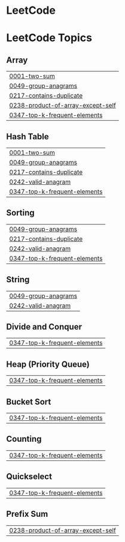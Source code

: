 # LeetCode
<!---LeetCode Topics Start-->
# LeetCode Topics
## Array
|  |
| ------- |
| [0001-two-sum](https://github.com/wdragj/LeetCode/tree/master/0001-two-sum) |
| [0049-group-anagrams](https://github.com/wdragj/LeetCode/tree/master/0049-group-anagrams) |
| [0217-contains-duplicate](https://github.com/wdragj/LeetCode/tree/master/0217-contains-duplicate) |
| [0238-product-of-array-except-self](https://github.com/wdragj/LeetCode/tree/master/0238-product-of-array-except-self) |
| [0347-top-k-frequent-elements](https://github.com/wdragj/LeetCode/tree/master/0347-top-k-frequent-elements) |
## Hash Table
|  |
| ------- |
| [0001-two-sum](https://github.com/wdragj/LeetCode/tree/master/0001-two-sum) |
| [0049-group-anagrams](https://github.com/wdragj/LeetCode/tree/master/0049-group-anagrams) |
| [0217-contains-duplicate](https://github.com/wdragj/LeetCode/tree/master/0217-contains-duplicate) |
| [0242-valid-anagram](https://github.com/wdragj/LeetCode/tree/master/0242-valid-anagram) |
| [0347-top-k-frequent-elements](https://github.com/wdragj/LeetCode/tree/master/0347-top-k-frequent-elements) |
## Sorting
|  |
| ------- |
| [0049-group-anagrams](https://github.com/wdragj/LeetCode/tree/master/0049-group-anagrams) |
| [0217-contains-duplicate](https://github.com/wdragj/LeetCode/tree/master/0217-contains-duplicate) |
| [0242-valid-anagram](https://github.com/wdragj/LeetCode/tree/master/0242-valid-anagram) |
| [0347-top-k-frequent-elements](https://github.com/wdragj/LeetCode/tree/master/0347-top-k-frequent-elements) |
## String
|  |
| ------- |
| [0049-group-anagrams](https://github.com/wdragj/LeetCode/tree/master/0049-group-anagrams) |
| [0242-valid-anagram](https://github.com/wdragj/LeetCode/tree/master/0242-valid-anagram) |
## Divide and Conquer
|  |
| ------- |
| [0347-top-k-frequent-elements](https://github.com/wdragj/LeetCode/tree/master/0347-top-k-frequent-elements) |
## Heap (Priority Queue)
|  |
| ------- |
| [0347-top-k-frequent-elements](https://github.com/wdragj/LeetCode/tree/master/0347-top-k-frequent-elements) |
## Bucket Sort
|  |
| ------- |
| [0347-top-k-frequent-elements](https://github.com/wdragj/LeetCode/tree/master/0347-top-k-frequent-elements) |
## Counting
|  |
| ------- |
| [0347-top-k-frequent-elements](https://github.com/wdragj/LeetCode/tree/master/0347-top-k-frequent-elements) |
## Quickselect
|  |
| ------- |
| [0347-top-k-frequent-elements](https://github.com/wdragj/LeetCode/tree/master/0347-top-k-frequent-elements) |
## Prefix Sum
|  |
| ------- |
| [0238-product-of-array-except-self](https://github.com/wdragj/LeetCode/tree/master/0238-product-of-array-except-self) |
<!---LeetCode Topics End-->